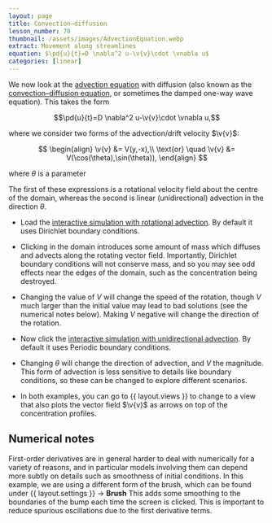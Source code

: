 ```yaml
---
layout: page
title: Convection–diffusion
lesson_number: 70
thumbnail: /assets/images/AdvectionEquation.webp
extract: Movement along streamlines
equation: $\pd{u}{t}=D \nabla^2 u-\v{v}\cdot \vnabla u$
categories: [linear]
---
```

We now look at the [advection equation](https://en.wikipedia.org/wiki/Advection#The_advection_equation) with diffusion (also known as the [convection–diffusion equation](https://en.wikipedia.org/wiki/Convection%E2%80%93diffusion_equation), or sometimes the damped one-way wave equation). This takes the form

$$\pd{u}{t}=D \nabla^2 u-\v{v}\cdot \vnabla u,$$

where we consider two forms of the advection/drift velocity $\v{v}$: 

$$
\begin{align}
\v{v} &= V(y,-x),\\
\text{or} \quad \v{v} &= V(\cos(\theta),\sin(\theta)),
\end{align}
$$

where $\theta$ is a parameter

The first of these expressions is a rotational velocity field about the centre of the domain, whereas the second is linear (unidirectional) advection in the direction $\theta$. 

* Load the [interactive simulation with rotational advection](/sim/?preset=AdvectionEquationRotational). By default it uses Dirichlet boundary conditions.

* Clicking in the domain introduces some amount of mass which diffuses and advects along the rotating vector field. Importantly, Dirichlet boundary conditions will not conserve mass, and so you may see odd effects near the edges of the domain, such as the concentration being destroyed.

* Changing the value of $V$ will change the speed of the rotation, though $V$ much larger than the initial value may lead to bad solutions (see the numerical notes below). Making $V$ negative will change the direction of the rotation.

* Now click the [interactive simulation with unidirectional advection](/sim/?preset=AdvectionEquationDirected). By default it uses Periodic boundary conditions.

* Changing $\theta$ will change the direction of advection, and $V$ the magnitude. This form of advection is less sensitive to details like boundary conditions, so these can be changed to explore different scenarios.

* In both examples, you can go to {{ layout.views }} to change to a view that also plots the vector field $\v{v}$ as arrows on top of the concentration profiles.

## Numerical notes

First-order derivatives are in general harder to deal with numerically for a variety of reasons, and in particular models involving them can depend more subtly on details such as smoothness of initial conditions. In this example, we are using a different form of the brush, which can be found under <span class='click_sequence'>{{ layout.settings }} → **Brush**</span> This adds some smoothing to the boundaries of the bump each time the screen is clicked. This is important to reduce spurious oscillations due to the first derivative terms.
